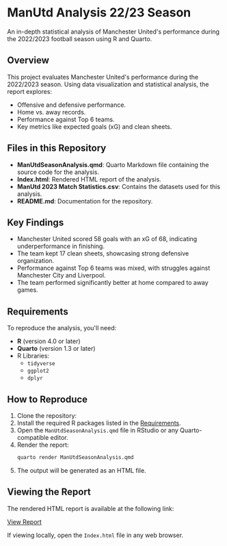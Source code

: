 # ManUtd Analysis 22/23 Season

An in-depth statistical analysis of Manchester United's performance during the 2022/2023 football season using R and Quarto.

## Overview

This project evaluates Manchester United's performance during the 2022/2023 season. Using data visualization and statistical analysis, the report explores:

- Offensive and defensive performance.
- Home vs. away records.
- Performance against Top 6 teams.
- Key metrics like expected goals (xG) and clean sheets.

## Files in this Repository

- **ManUtdSeasonAnalysis.qmd**: Quarto Markdown file containing the source code for the analysis.
- **Index.html**: Rendered HTML report of the analysis.
- **ManUtd 2023 Match Statistics.csv**: Contains the datasets used for this analysis.
- **README.md**: Documentation for the repository.

## Key Findings

- Manchester United scored 58 goals with an xG of 68, indicating underperformance in finishing.
- The team kept 17 clean sheets, showcasing strong defensive organization.
- Performance against Top 6 teams was mixed, with struggles against Manchester City and Liverpool.
- The team performed significantly better at home compared to away games.

## Requirements

To reproduce the analysis, you'll need:

- **R** (version 4.0 or later)
- **Quarto** (version 1.3 or later)
- R Libraries:
  - `tidyverse`
  - `ggplot2`
  - `dplyr`

## How to Reproduce

1. Clone the repository:
2. Install the required R packages listed in the [Requirements](#requirements).
3. Open the `ManUtdSeasonAnalysis.qmd` file in RStudio or any Quarto-compatible editor.
4. Render the report:
   ```bash
   quarto render ManUtdSeasonAnalysis.qmd
   ```
5. The output will be generated as an HTML file.

## Viewing the Report

The rendered HTML report is available at the following link:

[View Report](https://SaadShahh.github.io/ManUtd-Analysis/)

If viewing locally, open the `Index.html` file in any web browser.


